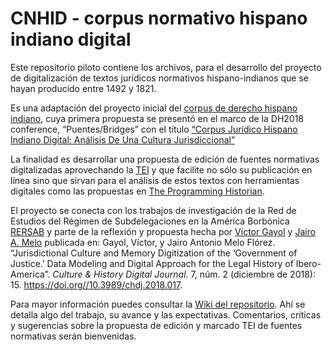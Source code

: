 # CNHID - corpus normativo hispano indiano digital

Este repositorio piloto contiene los archivos, para
el desarrollo del proyecto de digitalización de textos jurídicos
normativos hispano-indianos que se hayan producido entre 1492 y 1821.

Es una adaptación del proyecto inicial del [corpus de derecho hispano indiano](https://github.com/Cibercliografia/Corpus-de-derecho-castellano-indiano-digital), cuya primera propuesta se presentó en el marco de la DH2018 conference, “Puentes/Bridges” con el título [“Corpus Jurídico Hispano Indiano Digital: Análisis De Una Cultura Jurisdiccional”](https://dh-abstracts.library.cmu.edu/works/6545)

La finalidad es desarrollar una propuesta de edición de fuentes
normativas digitalizadas aprovechando la [TEI](https://tei-c.org/) y que facilite no sólo
su publicación en línea sino que sirvan para el análisis de estos
textos con herramientas digitales como las propuestas en [The Programming Historian](https://programminghistorian.org/).

El proyecto se conecta con los trabajos de investigación de la Red de Estudios
del Régimen de Subdelegaciones en la América Borbónica [RERSAB](http://www.rersab.org/)
y parte de la reflexión y propuesta hecha por [Víctor Gayol](https://victorgayol.net/) y [Jairo A. Melo](http://jairomelo.com/)
publicada en: Gayol, Víctor, y Jairo Antonio Melo Flórez.
“Jurisdictional Culture and Memory Digitization of the ‘Government of Justice.’ Data Modeling and Digital Approach for the Legal History of Ibero-America”. *Culture & History Digital Journal*. 7, núm. 2 (diciembre de 2018): 15. <https://doi.org//10.3989/chdj.2018.017>.

Para mayor información puedes consultar la [Wiki del repositorio](https://github.com/vgayolrs/CNHID-repo/wiki). Ahí se detalla algo del trabajo, su avance y las expectativas. Comentarios, críticas y sugerencias sobre la propuesta de edición y marcado TEI de fuentes normativas serán bienvenidas.
